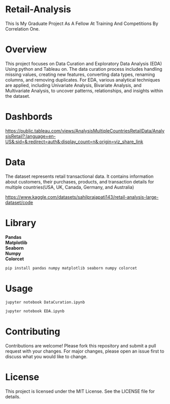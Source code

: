 # Retail-Analysis
This Is My Graduate Project As A Fellow At Training And Competitions By Correlation One.

# Overview
This project focuses on Data Curation and Exploratory Data Analysis (EDA) Using python and Tableau on. The data curation process includes handling missing values, creating new features, converting data types, renaming columns, and removing duplicates. For EDA, various analytical techniques are applied, including Univariate Analysis, Bivariate Analysis, and Multivariate Analysis, to uncover patterns, relationships, and insights within the dataset.

# Dashbords
https://public.tableau.com/views/AnalysisMultipleCountriesRetailData/AnalysisRetail?:language=en-US&:sid=&:redirect=auth&:display_count=n&:origin=viz_share_link

# Data
The dataset represents retail transactional data. It contains information about
customers, their purchases, products, and transaction details for multiple countries(USA, UK, Canada, Germany, and Australia)

https://www.kaggle.com/datasets/sahilprajapati143/retail-analysis-large-dataset/code

# Library
**Pandas** <br/>
**Matplotlib**<br/>
**Seaborn**<br/>
**Numpy**<br/>
**Colorcet**<br/>
```bash
pip install pandas numpy matplotlib seaborn numpy colorcet
```
# Usage
```bash
jupyter notebook DataCuration.ipynb
```
```bash
jupyter notebook EDA.ipynb
```

# Contributing
Contributions are welcome! Please fork this repository and submit a pull request with your changes. For major changes, please open an issue first to discuss what you would like to change.

# License
This project is licensed under the MIT License. See the LICENSE file for details.
